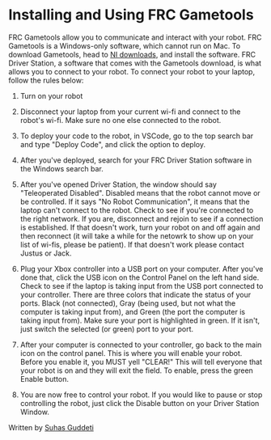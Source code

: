 # Installing and Using FRC Gametools

FRC Gametools allow you to communicate and interact with your robot. FRC Gametools is a Windows-only software, which cannot run on Mac. To download Gametools, head to [NI downloads](https://www.ni.com/en-us/support/downloads/drivers/download.frc-game-tools.html), and install the software. FRC Driver Station, a software that comes with the Gametools download, is what allows you to connect to your robot. To connect your robot to your laptop, follow the rules below:

1. Turn on your robot

2. Disconnect your laptop from your current wi-fi and connect to the robot's wi-fi. Make sure no one else connected to the robot.

3. To deploy your code to the robot, in VSCode, go to the top search bar and type "Deploy Code", and click the option to deploy. 

4. After you've deployed, search for your FRC Driver Station software in the Windows search bar. 

5. After you've opened Driver Station, the window should say "Teleoperated Disabled". Disabled means that the robot cannot move or be controlled. If it says "No Robot Communication", it means that the laptop can't connect to the robot. Check to see if you're connected to the right network. If you are, disconnect and rejoin to see if a connection is established. If that doesn't work, turn your robot on and off again and then reconnect (it will take a while for the netowrk to show up on your list of wi-fis, please be patient). If that doesn't work please contact Justus or Jack.

6. Plug your Xbox controller into a USB port on your computer. After you've done that, click the USB icon on the Control Panel on the left hand side. Check to see if the laptop is taking input from the USB port connected to your controller. There are three colors that indicate the status of your ports. Black (not connected), Gray (being used, but not what the computer is taking input from), and Green (the port the computer is taking input from). Make sure your port is highlighted in green. If it isn't, just switch the selected (or green) port to your port.

7. After your computer is connected to your controller, go back to the main icon on the control panel. This is where you will enable your robot. Before you enable it, you MUST yell "CLEAR!" This will tell everyone that your robot is on and they will exit the field. To enable, press the green Enable button.

8. You are now free to control your robot. If you would like to pause or stop controlling the robot, just click the Disable button on your Driver Station Window.


Written by [Suhas Guddeti](https://github.com/Suhas44)

